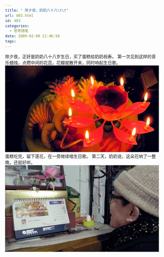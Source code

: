 ```yaml
---
title: " 除夕夜，奶奶八十八\t\t"
url: 403.html
id: 403
categories:
  - 思考随笔
date: 2009-02-09 21:46:58
tags:
---
```


除夕夜，正好是奶奶八十八岁生日，买了蛋糕给奶奶祝寿。 第一次见到这样的音乐蜡烛，点燃中间的花蕊，花瓣就散开来，同时响起生日歌。 ![](../../images//2009/02/dscn0637.jpg) 蛋糕吃完，留下莲花，在一旁继续唱生日歌。 第二天，奶奶说，这朵花响了一整晚，还挺好听。 ![](../../images//2009/02/dscn0644.jpg)